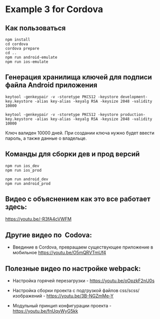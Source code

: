 # Example 3 for Cordova

## Как пользоваться

    npm install
    cd cordova
    cordova prepare
    cd ..
    npm run android-emulate
    npm run ios-emulate

## Генерация хранилища ключей для подписи файла Android приложения

    keytool -genkeypair -v -storetype PKCS12 -keystore development-key.keystore -alias key-alias -keyalg RSA -keysize 2048 -validity 10000

    keytool -genkeypair -v -storetype PKCS12 -keystore production-key.keystore -alias key-alias -keyalg RSA -keysize 2048 -validity 10000

Ключ валиден 10000 дней. 
При создании ключа нужно будет ввести пароль, а также данные о владельце.

## Команды для сборки дев и прод версий

    npm run ios_dev
    npm run ios_prod

    npm run android_dev
    npm run android_prod

## Видео с объяснением как это все работает здесь:

https://youtu.be/-R3fA4cVWFM


## Другие видео по  Codova:

- Введиние в Cordova, превращаем существующее приложение в мобильное https://youtu.be/O5mQRVTmUf4

## Полезные видео по настройке webpack:

- Настройка горячей перезагрузки - https://youtu.be/oOpzkF2nU0s

- Настройка сборки проекта с подгрузкой файлов css/scss/изображений - https://youtu.be/3B-NGZmMe-Y

- Модульный принцип конфигурации проекта - https://youtu.be/fnUqyWyG5kk

